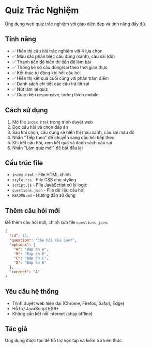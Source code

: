 # Quiz Trắc Nghiệm

Ứng dụng web quiz trắc nghiệm với giao diện đẹp và tính năng đầy đủ.

## Tính năng

- ✅ Hiển thị câu hỏi trắc nghiệm với 4 lựa chọn
- ✅ Màu sắc phân biệt: câu đúng (xanh), câu sai (đỏ)
- ✅ Thanh tiến độ hiển thị tiến độ làm bài
- ✅ Thống kê số câu đúng/sai theo thời gian thực
- ✅ Kết thúc tự động khi hết câu hỏi
- ✅ Hiển thị kết quả cuối cùng với phần trăm điểm
- ✅ Danh sách chi tiết các câu trả lời sai
- ✅ Nút làm lại quiz
- ✅ Giao diện responsive, tương thích mobile

## Cách sử dụng

1. Mở file `index.html` trong trình duyệt web
2. Đọc câu hỏi và chọn đáp án
3. Sau khi chọn, câu đúng sẽ hiển thị màu xanh, câu sai màu đỏ
4. Nhấn "Tiếp theo" để chuyển sang câu hỏi tiếp theo
5. Khi hết câu hỏi, xem kết quả và danh sách câu sai
6. Nhấn "Làm quiz mới" để bắt đầu lại

## Cấu trúc file

- `index.html` - File HTML chính
- `style.css` - File CSS cho styling
- `script.js` - File JavaScript xử lý logic
- `questions.json` - File dữ liệu câu hỏi
- `README.md` - Hướng dẫn sử dụng

## Thêm câu hỏi mới

Để thêm câu hỏi mới, chỉnh sửa file `questions.json`:

```json
{
  "id": 11,
  "question": "Câu hỏi của bạn?",
  "options": {
    "A": "Đáp án A",
    "B": "Đáp án B", 
    "C": "Đáp án C",
    "D": "Đáp án D"
  },
  "correct": "A"
}
```

## Yêu cầu hệ thống

- Trình duyệt web hiện đại (Chrome, Firefox, Safari, Edge)
- Hỗ trợ JavaScript ES6+
- Không cần kết nối internet (chạy offline)

## Tác giả

Ứng dụng được tạo để hỗ trợ học tập và kiểm tra kiến thức.
